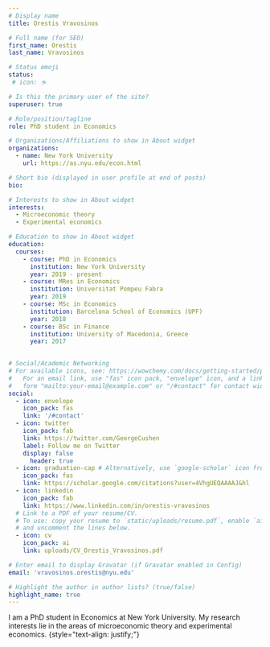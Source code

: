 ```yaml
---
# Display name
title: Orestis Vravosinos

# Full name (for SEO)
first_name: Orestis
last_name: Vravosinos

# Status emoji
status:
 # icon: ☕️

# Is this the primary user of the site?
superuser: true

# Role/position/tagline
role: PhD student in Economics

# Organizations/Affiliations to show in About widget
organizations:
  - name: New York University
    url: https://as.nyu.edu/econ.html

# Short bio (displayed in user profile at end of posts)
bio: 

# Interests to show in About widget
interests:
  - Microeconomic theory
  - Experimental economics

# Education to show in About widget
education:
  courses:
    - course: PhD in Economics
      institution: New York University
      year: 2019 - present
    - course: MRes in Economics
      institution: Universitat Pompeu Fabra
      year: 2019
    - course: MSc in Economics
      institution: Barcelona School of Economics (UPF)
      year: 2018
    - course: BSc in Finance
      institution: University of Macedonia, Greece
      year: 2017
      

# Social/Academic Networking
# For available icons, see: https://wowchemy.com/docs/getting-started/page-builder/#icons
#   For an email link, use "fas" icon pack, "envelope" icon, and a link in the
#   form "mailto:your-email@example.com" or "/#contact" for contact widget.
social:
  - icon: envelope
    icon_pack: fas
    link: '/#contact'
  - icon: twitter
    icon_pack: fab
    link: https://twitter.com/GeorgeCushen
    label: Follow me on Twitter
    display: false
      header: true
  - icon: graduation-cap # Alternatively, use `google-scholar` icon from `ai` icon pack
    icon_pack: fas
    link: https://scholar.google.com/citations?user=4VhgUEQAAAAJ&hl
  - icon: linkedin
    icon_pack: fab
    link: https://www.linkedin.com/in/orestis-vravosinos
  # Link to a PDF of your resume/CV.
  # To use: copy your resume to `static/uploads/resume.pdf`, enable `ai` icons in `params.yaml`,
  # and uncomment the lines below.
  - icon: cv
    icon_pack: ai
    link: uploads/CV_Orestis_Vravosinos.pdf

# Enter email to display Gravatar (if Gravatar enabled in Config)
email: 'vravosinos.orestis@nyu.edu'

# Highlight the author in author lists? (true/false)
highlight_name: true
---
```


I am a PhD student in Economics at New York University. My research interests lie in the areas of microeconomic theory and experimental economics.
{style="text-align: justify;"}
